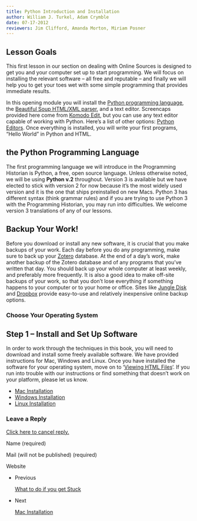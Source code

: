 ```yaml
---
title: Python Introduction and Installation
author: William J. Turkel, Adam Crymble
date: 07-17-2012
reviewers: Jim Clifford, Amanda Morton, Miriam Posner
---
```


Lesson Goals
------------

This first lesson in our section on dealing with Online Sources is
designed to get you and your computer set up to start programming. We
will focus on installing the relevant software – all free and reputable
– and finally we will help you to get your toes wet with some simple
programming that provides immediate results.

In this opening module you will install the [Python programming
language][], the [Beautiful Soup HTML/XML parser][], and a text editor.
Screencaps provided here come from [Komodo Edit][], but you can use any
text editor capable of working with Python. Here’s a list of other
options: [Python Editors][]. Once everything is installed, you will
write your first programs, “Hello World” in Python and HTML.

the Python Programming Language
-------------------------------

The first programming language we will introduce in the Programming
Historian is Python, a free, open source language. Unless otherwise
noted, we will be using **Python v.2** throughout. Version 3 is
available but we have elected to stick with version 2 for now because
it’s the most widely used version and it is the one that ships
preinstalled on new Macs. Python 3 has different syntax (think grammar
rules) and if you are trying to use Python 3 with the Programming
Historian, you may run into difficulties. We welcome version 3
translations of any of our lessons.

Backup Your Work!
-----------------

Before you download or install any new software, it is crucial that you
make backups of your work. Each day before you do any programming, make
sure to back up your [Zotero][] database. At the end of a day’s work,
make another backup of the Zotero database and of any programs that
you’ve written that day. You should back up your whole computer at least
weekly, and preferably more frequently. It is also a good idea to make
off-site backups of your work, so that you don’t lose everything if
something happens to your computer or to your home or office. Sites like
[Jungle Disk][] and [Dropbox][] provide easy-to-use and relatively
inexpensive online backup options.

### Choose Your Operating System

Step 1 – Install and Set Up Software
------------------------------------

In order to work through the techniques in this book, you will need to
download and install some freely available software. We have provided
instructions for Mac, Windows and Linux. Once you have installed the
software for your operating system, move on to ‘[Viewing HTML Files][]‘.
If you run into trouble with our instructions or find something that
doesn’t work on your platform, please let us know.

-   [Mac Installation][]
-   [Windows Installation][]
-   [Linux Installation][]

### Leave a Reply

[Click here to cancel reply.][]

Name (required)

Mail (will not be published) (required)

Website

-   Previous

    [What to do if you get Stuck][]

-   Next

    [Mac Installation][1]

  [Python programming language]: http://www.python.org/
  [Beautiful Soup HTML/XML parser]: http://www.crummy.com/software/BeautifulSoup/
  [Komodo Edit]: http://www.activestate.com/komodo-edit
  [Python Editors]: http://wiki.python.org/moin/PythonEditors/
  [Zotero]: http://www.zotero.org/
  [Jungle Disk]: https://www.jungledisk.com/
  [Dropbox]: https://www.dropbox.com/home
  [Viewing HTML Files]: /lessons/viewing-html-files
  [Mac Installation]: /lessons/mac-installation
  [Windows Installation]: /lessons/windows-installation
  [Linux Installation]: /lessons/linux-installation
  [Click here to cancel reply.]: /lessons/introduction-and-installation#respond
  [What to do if you get Stuck]: http://programminghistorian.org/lessons/troubleshooting
  [1]: http://programminghistorian.org/lessons/mac-installation
